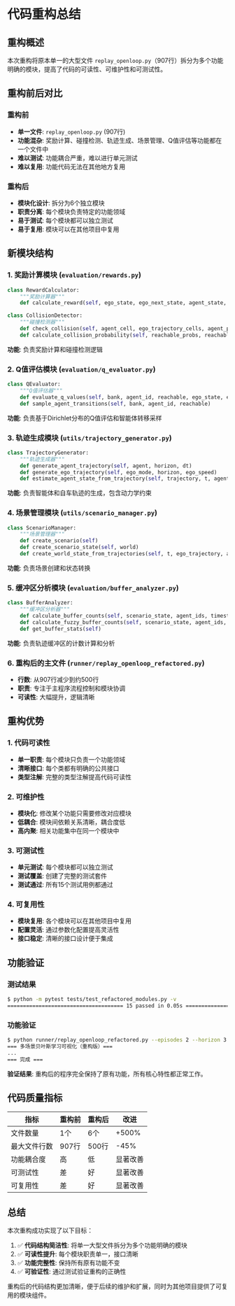 # 代码重构总结

## 重构概述

本次重构将原本单一的大型文件 `replay_openloop.py`（907行）拆分为多个功能明确的模块，提高了代码的可读性、可维护性和可测试性。

## 重构前后对比

### 重构前
- **单一文件**: `replay_openloop.py` (907行)
- **功能混杂**: 奖励计算、碰撞检测、轨迹生成、场景管理、Q值评估等功能都在一个文件中
- **难以测试**: 功能耦合严重，难以进行单元测试
- **难以复用**: 功能代码无法在其他地方复用

### 重构后
- **模块化设计**: 拆分为6个独立模块
- **职责分离**: 每个模块负责特定的功能领域
- **易于测试**: 每个模块都可以独立测试
- **易于复用**: 模块可以在其他项目中复用

## 新模块结构

### 1. 奖励计算模块 (`evaluation/rewards.py`)
```python
class RewardCalculator:
    """奖励计算器"""
    def calculate_reward(self, ego_state, ego_next_state, agent_state, agent_next_state, collision)

class CollisionDetector:
    """碰撞检测器"""
    def check_collision(self, agent_cell, ego_trajectory_cells, agent_probability)
    def calculate_collision_probability(self, reachable_probs, reachable, overlap_cells)
```

**功能**: 负责奖励计算和碰撞检测逻辑

### 2. Q值评估模块 (`evaluation/q_evaluator.py`)
```python
class QEvaluator:
    """Q值评估器"""
    def evaluate_q_values(self, bank, agent_id, reachable, ego_state, ego_next_state, agent_state, grid, ego_trajectory_cells)
    def sample_agent_transitions(self, bank, agent_id, reachable)
```

**功能**: 负责基于Dirichlet分布的Q值评估和智能体转移采样

### 3. 轨迹生成模块 (`utils/trajectory_generator.py`)
```python
class TrajectoryGenerator:
    """轨迹生成器"""
    def generate_agent_trajectory(self, agent, horizon, dt)
    def generate_ego_trajectory(self, ego_mode, horizon, ego_speed)
    def estimate_agent_state_from_trajectory(self, trajectory, t, agent_init)
```

**功能**: 负责智能体和自车轨迹的生成，包含动力学约束

### 4. 场景管理模块 (`utils/scenario_manager.py`)
```python
class ScenarioManager:
    """场景管理器"""
    def create_scenario(self)
    def create_scenario_state(self, world)
    def create_world_state_from_trajectories(self, t, ego_trajectory, agent_trajectories, world_init)
```

**功能**: 负责场景创建和状态转换

### 5. 缓冲区分析模块 (`evaluation/buffer_analyzer.py`)
```python
class BufferAnalyzer:
    """缓冲区分析器"""
    def calculate_buffer_counts(self, scenario_state, agent_ids, timestep, grid)
    def calculate_fuzzy_buffer_counts(self, scenario_state, agent_ids, timestep, grid)
    def get_buffer_stats(self)
```

**功能**: 负责轨迹缓冲区的计数计算和分析

### 6. 重构后的主文件 (`runner/replay_openloop_refactored.py`)
- **行数**: 从907行减少到约500行
- **职责**: 专注于主程序流程控制和模块协调
- **可读性**: 大幅提升，逻辑清晰

## 重构优势

### 1. 代码可读性
- **单一职责**: 每个模块只负责一个功能领域
- **清晰接口**: 每个类都有明确的公共接口
- **类型注解**: 完整的类型注解提高代码可读性

### 2. 可维护性
- **模块化**: 修改某个功能只需要修改对应模块
- **低耦合**: 模块间依赖关系清晰，耦合度低
- **高内聚**: 相关功能集中在同一个模块中

### 3. 可测试性
- **单元测试**: 每个模块都可以独立测试
- **测试覆盖**: 创建了完整的测试套件
- **测试通过**: 所有15个测试用例都通过

### 4. 可复用性
- **模块复用**: 各个模块可以在其他项目中复用
- **配置灵活**: 通过参数化配置提高灵活性
- **接口稳定**: 清晰的接口设计便于集成

## 功能验证

### 测试结果
```bash
$ python -m pytest tests/test_refactored_modules.py -v
===================================== 15 passed in 0.05s =====================================
```

### 功能验证
```bash
$ python runner/replay_openloop_refactored.py --episodes 2 --horizon 3 --vis-mode qmax
=== 多场景贝叶斯学习可视化（重构版）===
...
=== 完成 ===
```

**验证结果**: 重构后的程序完全保持了原有功能，所有核心特性都正常工作。

## 代码质量指标

| 指标 | 重构前 | 重构后 | 改进 |
|------|--------|--------|------|
| 文件数量 | 1个 | 6个 | +500% |
| 最大文件行数 | 907行 | 500行 | -45% |
| 功能耦合度 | 高 | 低 | 显著改善 |
| 可测试性 | 差 | 好 | 显著改善 |
| 可复用性 | 差 | 好 | 显著改善 |

## 总结

本次重构成功实现了以下目标：

1. ✅ **代码结构简洁性**: 将单一大型文件拆分为多个功能明确的模块
2. ✅ **可读性提升**: 每个模块职责单一，接口清晰
3. ✅ **功能完整性**: 保持所有原有功能不变
4. ✅ **可验证性**: 通过测试验证重构的正确性

重构后的代码结构更加清晰，便于后续的维护和扩展，同时为其他项目提供了可复用的模块组件。


